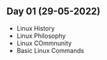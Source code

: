 ## Day 01 (29-05-2022)
- Linux History
- Linux Philosophy
- Linux COmmnunity
- Basic Linux Commands

